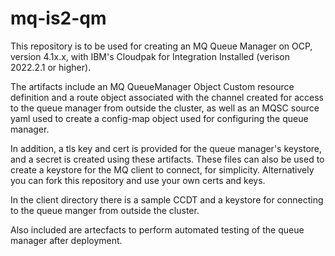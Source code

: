 # mq-is2-qm

This repository is to be used for creating an MQ Queue Manager on OCP, version 4.1x.x, with IBM's Cloudpak for Integration Installed (verison 2022.2.1 or higher).

The artifacts include an MQ QueueManager Object Custom resource definition and
a route object associated with the channel created for access to the queue manager from outside the cluster, as well as an MQSC source yaml used to create a config-map object used for configuring the queue manager. 

In addition, a tls key and cert is provided for the queue manager's keystore, and a secret is created 
using these artifacts. These files can also be used to create a keystore for the MQ client to connect, for simplicity.
Alternatively you can fork this repository and use your own certs and keys.

In the client directory there is a sample CCDT and a keystore for connecting to the queue manger from outside the cluster. 

Also included are artecfacts to perform automated testing of the queue manager after deployment.
